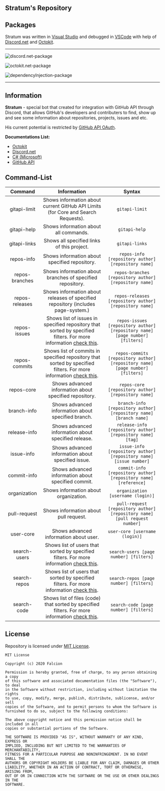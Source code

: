 ## Stratum's Repository

## Packages

Stratum was written in [Visual Studio](https://visualstudio.microsoft.com/) and debugged in [VSCode](https://code.visualstudio.com/) with help of [Discord.net](https://discord.foxbot.me/docs/) and [Octokit](https://github.com/octokit/octokit.net).
** **

![discord.net-package](https://img.shields.io/nuget/v/Discord.net?color=blue&label=discord.net&style=for-the-badge)

![octokit.net-package](https://img.shields.io/nuget/v/Octokit?color=blue&label=Octokit&style=for-the-badge)

![dependencyInjection-package](https://img.shields.io/nuget/vpre/Microsoft.Extensions.DependencyInjection?label=DependencyInjection&style=for-the-badge)

** **

## Information

**Stratum** - special bot that created for integration with GitHub API through Discord, that allows GitHub's developers and contributers to find, show up and see some information about repositories, projects, issues and etc.

His current potential is restricted by [GitHub API OAuth](https://developer.github.com/v3/).

**Documentations List:**

*   [Octokit](https://octokitnet.readthedocs.io/en/latest/)
*   [Discord.net](https://discord.foxbot.me/docs/)
*   [C# (Microsoft)](https://docs.microsoft.com/en-us/dotnet/csharp/)
*   [GitHub API](https://docs.github.com/en/rest)

## Command-List

| Command | Information | Syntax |
| :------: | :---------: | :-----: |
| gitapi-limit | Shows information about current GitHub API Limits (for Core and Search Requests). | ``gitapi-limit`` |
| gitapi-help | Shows information about all commands. | ``gitapi-help`` |
| gitapi-links | Shows all specified links of this project. | ``gitapi-links`` |
| repos-info | Shows information about specified repository. | ``repos-info [repository author] [repository name]`` |
| repos-branches | Shows information about branches of specified repository. | ``repos-branches [repository author] [repository name]`` |
| repos-releases | Shows information about releases of specified repository (includes page-system.) | ``repos-releases [repository author] [repository name]`` |
| repos-issues | Shows list of issues in specified repository that sorted by specified filters. For more information [check this](https://github.com/Falcion/Stratum/blob/syntax/.wikia/REPOS-ISSUES.md). | ``repos-issues [repository author] [repository name] [page number] [filters]`` |
| repos-commits | Shows list of commits in specified repository that sorted by specified filters. For more information [check this](https://github.com/Falcion/Stratum/blob/syntax/.wikia/REPOS-COMMITS.md). | ``repos-commits [repository author] [repository name] [page number] [filters]`` |
| repos-core | Shows advanced information about specified repository. | ``repos-core [repository author] [repository name]`` |
| branch-info | Shows advanced information about specified branch. | ``branch-info [repository author] [repository name] [branch name]`` |
| release-info | Shows advanced information about specified release. | ``release-info [repository author] [repository name] [tag]`` |
| issue-info | Shows advanced information about specified issue. | ``issue-info [repository author] [repository name] [issue number]`` |
| commit-info | Shows advanced information about specified commit. | ``commit-info [repository author] [repository name] [reference]`` |
| organization | Shows information about organization. | ``organization [username (login)]`` |
| pull-request | Shows information about pull request. | ``pull-request [repository author] [repository name] [pull request number]`` |
| user-core | Shows advanced information about user. | ``user-core [username (login)]`` |
| search-users | Shows list of users that sorted by specified filters. For more information [check this](https://github.com/Falcion/Stratum/blob/syntax/.wikia/SEARCH-USERS.md). | ``search-users [page number] [filters]`` |
| search-repos | Shows list of users that sorted by specified filters. For more information [check this](https://github.com/Falcion/Stratum/blob/syntax/.wikia/SEARCH-REPOS.md). | ``search-repos [page number] [filters]`` |
| search-code | Shows list of files (code) that sorted by specified filters. For more information [check this](https://github.com/Falcion/Stratum/blob/syntax/.wikia/SEARCH-CODE.md). | ``search-code [page number] [filters]`` |


## License

Repository is licensed under [MIT License](https://github.com/Falcion/Stratum/blob/master/LICENSE).

```LICENSE
MIT License

Copyright (c) 2020 Falcion

Permission is hereby granted, free of charge, to any person obtaining a copy
of this software and associated documentation files (the "Software"), to deal
in the Software without restriction, including without limitation the rights
to use, copy, modify, merge, publish, distribute, sublicense, and/or sell
copies of the Software, and to permit persons to whom the Software is
furnished to do so, subject to the following conditions:

The above copyright notice and this permission notice shall be included in all
copies or substantial portions of the Software.

THE SOFTWARE IS PROVIDED "AS IS", WITHOUT WARRANTY OF ANY KIND, EXPRESS OR
IMPLIED, INCLUDING BUT NOT LIMITED TO THE WARRANTIES OF MERCHANTABILITY,
FITNESS FOR A PARTICULAR PURPOSE AND NONINFRINGEMENT. IN NO EVENT SHALL THE
AUTHORS OR COPYRIGHT HOLDERS BE LIABLE FOR ANY CLAIM, DAMAGES OR OTHER
LIABILITY, WHETHER IN AN ACTION OF CONTRACT, TORT OR OTHERWISE, ARISING FROM,
OUT OF OR IN CONNECTION WITH THE SOFTWARE OR THE USE OR OTHER DEALINGS IN THE
SOFTWARE.
```
